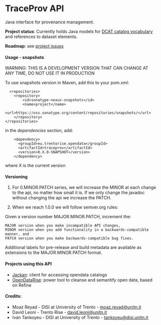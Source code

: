TraceProv API
====

Java interface for provenance management. 

**Project status**: Currently holds Java models for [DCAT catalog vocabulary](http://www.w3.org/TR/vocab-dcat/) and references to dataset elements.

**Roadmap**: see [project issues](https://github.com/opendatatrentino/traceprov/issues)


#### Usage - snapshots

WARNING: THIS IS A DEVELOPMENT VERSION THAT CAN CHANGE AT ANY TIME, DO NOT USE IT IN PRODUCTION

To use snapshots version in Maven, add this to your pom.xml:

```
  <repositories>
    <repository>
        <id>sonatype-nexus-snapshots</id>
        <name>project</name>
        <url>https://oss.sonatype.org/content/repositories/snapshots/</url>            
    </repository>        
</repositories>
```

in the _dependencies_ section, add:

```        
    <dependency>
      <groupId>eu.trentorise.opendata</groupId>
      <artifactId>traceprov</artifactId>
      <version>0.X.0-SNAPSHOT</version>
    </dependency>
```
where X is the current version


#### Versioning

1) For 0.MINOR.PATCH series, we will increase the MINOR at each change to the api, no matter how small it is.  If we only change the javadoc without changing the api we increase the PATCH.

2) When we reach 1.0.0 we will follow semver.org rules:

Given a version number MAJOR.MINOR.PATCH, increment the:

    MAJOR version when you make incompatible API changes,
    MINOR version when you add functionality in a backwards-compatible manner, and
    PATCH version when you make backwards-compatible bug fixes.

Additional labels for pre-release and build metadata are available as extensions to the MAJOR.MINOR.PATCH format.


#### Projects using this API

* [Jackan](https://github.com/opendatatrentino/Jackan): client for accessing opendata catalogs
* [OpenDataRise](https://github.com/opendatatrentino/OpenDataRise): power tool to cleanse and semantify open data, based on Refine


#### Credits:

* Moaz Reyad - DISI at University of Trento - moaz.reyad@unitn.it
* David Leoni - Trento Rise - david.leoni@unitn.it
* Ivan Tankoyeu - DISI at University of Trento - tankoyeu@disi.unitn.it
